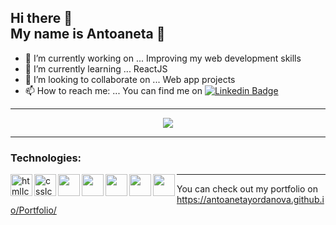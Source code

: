 <h2>Hi there 👋 <br> My name is Antoaneta 🙂</h2>



- 🔭 I’m currently working on ... Improving my web development skills
- 🌱 I’m currently learning ... ReactJS 
- 👯 I’m looking to collaborate on ... Web app projects
- 📫 How to reach me: ... You can find me on [![Linkedin Badge](https://img.shields.io/badge/-Antoaneta-0e76a8?style=flat&labelColor=0e76a8&logo=linkedin&logoColor=white)](https://www.linkedin.com/in/antoanetapetrovayordanova/)

<hr>

<p align="center"><img src="https://github-readme-stats.vercel.app/api?username=AntoanetaYordanova&theme=onedark"/></p>
 
 <hr> 
 
 <h3><b>Technologies:</b></h3>
 
 <img align="left" alt="htmlIcon" width="35px" src="https://img.icons8.com/color/48/000000/html-5--v1.png"/>
 <img align="left" alt="cssIcon" width="35px" src="https://img.icons8.com/color/48/000000/css3.png"/>
 <img align="left" a align="left"lt="javascriptIcon" width="35px" src="https://img.icons8.com/color/50/000000/javascript--v1.png"/>
 <img align="left" a align="left"lt="angularIcon" width="35px" src="https://img.icons8.com/color/344/angularjs.png"/>
 <img align="left" a align="left"lt="reactIcon" width="35px" src="https://upload.wikimedia.org/wikipedia/commons/thumb/a/a7/React-icon.svg/1280px-React-icon.svg.png"/>
 <img align="left" a align="left"lt="nodejsIcon" width="35px" src="https://img.icons8.com/fluency/344/node-js.png"/>
 <img align="left" a align="left"lt="mongodbIcon" width="35px" src="https://img.icons8.com/color/344/mongodb.png"/>

 <hr>

 You can check out my portfolio on https://antoanetayordanova.github.io/Portfolio/
